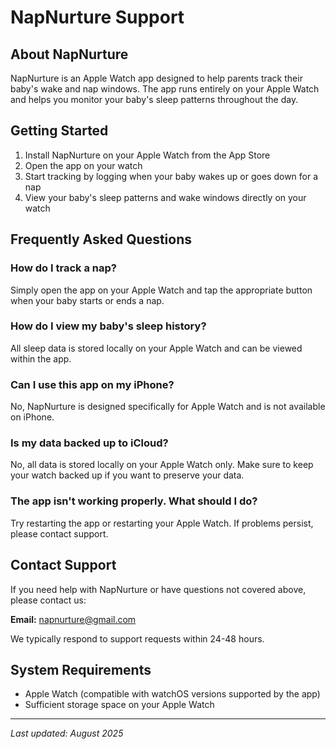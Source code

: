 # NapNurture Support

## About NapNurture

NapNurture is an Apple Watch app designed to help parents track their baby's wake and nap windows. The app runs entirely on your Apple Watch and helps you monitor your baby's sleep patterns throughout the day.

## Getting Started

1. Install NapNurture on your Apple Watch from the App Store
2. Open the app on your watch
3. Start tracking by logging when your baby wakes up or goes down for a nap
4. View your baby's sleep patterns and wake windows directly on your watch

## Frequently Asked Questions

### How do I track a nap?
Simply open the app on your Apple Watch and tap the appropriate button when your baby starts or ends a nap.

### How do I view my baby's sleep history?
All sleep data is stored locally on your Apple Watch and can be viewed within the app.

### Can I use this app on my iPhone?
No, NapNurture is designed specifically for Apple Watch and is not available on iPhone.

### Is my data backed up to iCloud?
No, all data is stored locally on your Apple Watch only. Make sure to keep your watch backed up if you want to preserve your data.

### The app isn't working properly. What should I do?
Try restarting the app or restarting your Apple Watch. If problems persist, please contact support.

## Contact Support

If you need help with NapNurture or have questions not covered above, please contact us:

**Email:** napnurture@gmail.com

We typically respond to support requests within 24-48 hours.

## System Requirements

- Apple Watch (compatible with watchOS versions supported by the app)
- Sufficient storage space on your Apple Watch

---

*Last updated: August 2025*
